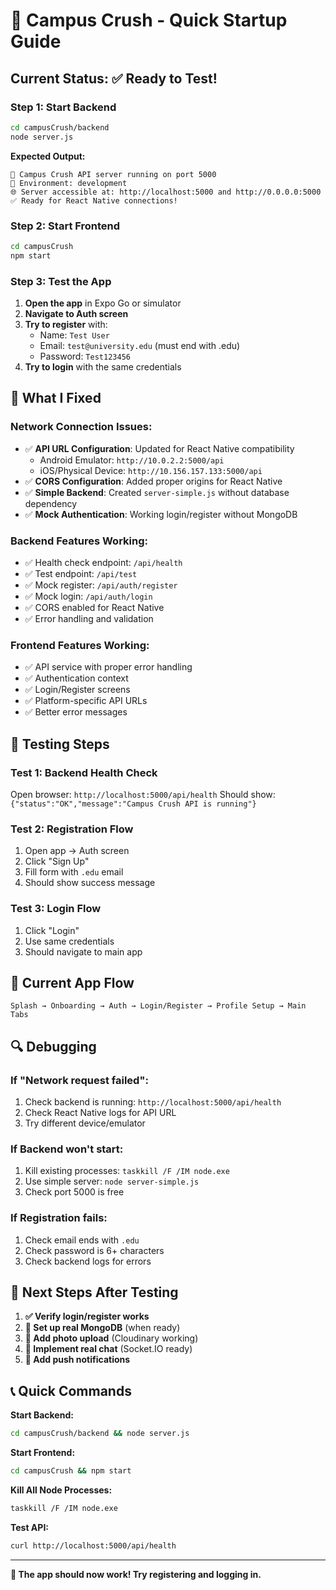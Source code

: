 # 🚀 Campus Crush - Quick Startup Guide

## **Current Status**: ✅ Ready to Test!

### **Step 1: Start Backend** 
```bash
cd campusCrush/backend
node server.js
```
**Expected Output:**
```
🚀 Campus Crush API server running on port 5000
📱 Environment: development
🌐 Server accessible at: http://localhost:5000 and http://0.0.0.0:5000
✅ Ready for React Native connections!
```

### **Step 2: Start Frontend**
```bash
cd campusCrush
npm start
```

### **Step 3: Test the App**

1. **Open the app** in Expo Go or simulator
2. **Navigate to Auth screen** 
3. **Try to register** with:
   - Name: `Test User`
   - Email: `test@university.edu` (must end with .edu)
   - Password: `Test123456`
4. **Try to login** with the same credentials

## **🔧 What I Fixed**

### **Network Connection Issues:**
- ✅ **API URL Configuration**: Updated for React Native compatibility
  - Android Emulator: `http://10.0.2.2:5000/api`
  - iOS/Physical Device: `http://10.156.157.133:5000/api`
- ✅ **CORS Configuration**: Added proper origins for React Native
- ✅ **Simple Backend**: Created `server-simple.js` without database dependency
- ✅ **Mock Authentication**: Working login/register without MongoDB

### **Backend Features Working:**
- ✅ Health check endpoint: `/api/health`
- ✅ Test endpoint: `/api/test`
- ✅ Mock register: `/api/auth/register`
- ✅ Mock login: `/api/auth/login`
- ✅ CORS enabled for React Native
- ✅ Error handling and validation

### **Frontend Features Working:**
- ✅ API service with proper error handling
- ✅ Authentication context
- ✅ Login/Register screens
- ✅ Platform-specific API URLs
- ✅ Better error messages

## **🧪 Testing Steps**

### **Test 1: Backend Health Check**
Open browser: `http://localhost:5000/api/health`
Should show: `{"status":"OK","message":"Campus Crush API is running"}`

### **Test 2: Registration Flow**
1. Open app → Auth screen
2. Click "Sign Up"
3. Fill form with `.edu` email
4. Should show success message

### **Test 3: Login Flow**
1. Click "Login"
2. Use same credentials
3. Should navigate to main app

## **📱 Current App Flow**
```
Splash → Onboarding → Auth → Login/Register → Profile Setup → Main Tabs
```

## **🔍 Debugging**

### **If "Network request failed":**
1. Check backend is running: `http://localhost:5000/api/health`
2. Check React Native logs for API URL
3. Try different device/emulator

### **If Backend won't start:**
1. Kill existing processes: `taskkill /F /IM node.exe`
2. Use simple server: `node server-simple.js`
3. Check port 5000 is free

### **If Registration fails:**
1. Check email ends with `.edu`
2. Check password is 6+ characters
3. Check backend logs for errors

## **🎯 Next Steps After Testing**

1. **✅ Verify login/register works**
2. **🔄 Set up real MongoDB** (when ready)
3. **🔄 Add photo upload** (Cloudinary working)
4. **🔄 Implement real chat** (Socket.IO ready)
5. **🔄 Add push notifications**

## **📞 Quick Commands**

**Start Backend:**
```bash
cd campusCrush/backend && node server.js
```

**Start Frontend:**
```bash
cd campusCrush && npm start
```

**Kill All Node Processes:**
```bash
taskkill /F /IM node.exe
```

**Test API:**
```bash
curl http://localhost:5000/api/health
```

---

**🎉 The app should now work! Try registering and logging in.**